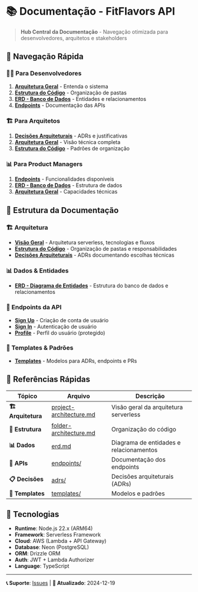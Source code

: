# 📚 Documentação - FitFlavors API

> **Hub Central da Documentação** - Navegação otimizada para desenvolvedores, arquitetos e stakeholders

## 🎯 **Navegação Rápida**

### **👨‍💻 Para Desenvolvedores**

1. **[Arquitetura Geral](./project-architecture.md)** - Entenda o sistema
2. **[Estrutura do Código](./folder-architecture.md)** - Organização de pastas
3. **[ERD - Banco de Dados](./project/erd.md)** - Entidades e relacionamentos
4. **[Endpoints](./endpoints/)** - Documentação das APIs

### **🏗️ Para Arquitetos**

1. **[Decisões Arquiteturais](./adrs/)** - ADRs e justificativas
2. **[Arquitetura Geral](./project-architecture.md)** - Visão técnica completa
3. **[Estrutura do Código](./folder-architecture.md)** - Padrões de organização

### **📊 Para Product Managers**

1. **[Endpoints](./endpoints/)** - Funcionalidades disponíveis
2. **[ERD - Banco de Dados](./project/erd.md)** - Estrutura de dados
3. **[Arquitetura Geral](./project-architecture.md)** - Capacidades técnicas

## 📁 **Estrutura da Documentação**

### **🏗️ Arquitetura**

- **[Visão Geral](./project-architecture.md)** - Arquitetura serverless, tecnologias e fluxos
- **[Estrutura do Código](./folder-architecture.md)** - Organização de pastas e responsabilidades
- **[Decisões Arquiteturais](./adrs/)** - ADRs documentando escolhas técnicas

### **📊 Dados & Entidades**

- **[ERD - Diagrama de Entidades](./project/erd.md)** - Estrutura do banco de dados e relacionamentos

### **🔌 Endpoints da API**

- **[Sign Up](./endpoints/signup-c4.md)** - Criação de conta de usuário
- **[Sign In](./endpoints/signin-c4.md)** - Autenticação de usuário
- **[Profile](./endpoints/profile-c4.md)** - Perfil do usuário (protegido)

### **📝 Templates & Padrões**

- **[Templates](./templates/)** - Modelos para ADRs, endpoints e PRs

## 🔗 **Referências Rápidas**

| Tópico             | Arquivo                                              | Descrição                               |
| ------------------ | ---------------------------------------------------- | --------------------------------------- |
| **🏗️ Arquitetura** | [project-architecture.md](./project-architecture.md) | Visão geral da arquitetura serverless   |
| **📁 Estrutura**   | [folder-architecture.md](./folder-architecture.md)   | Organização do código                   |
| **📊 Dados**       | [erd.md](./project/erd.md)                           | Diagrama de entidades e relacionamentos |
| **🔌 APIs**        | [endpoints/](./endpoints/)                           | Documentação dos endpoints              |
| **📋 Decisões**    | [adrs/](./adrs/)                                     | Decisões arquiteturais (ADRs)           |
| **📝 Templates**   | [templates/](./templates/)                           | Modelos e padrões                       |

## 🚀 **Tecnologias**

- **Runtime**: Node.js 22.x (ARM64)
- **Framework**: Serverless Framework
- **Cloud**: AWS (Lambda + API Gateway)
- **Database**: Neon (PostgreSQL)
- **ORM**: Drizzle ORM
- **Auth**: JWT + Lambda Authorizer
- **Language**: TypeScript

---

**📞 Suporte**: [Issues](https://github.com/seu-usuario/fitflavors-api/issues) | **📅 Atualizado**: 2024-12-19
